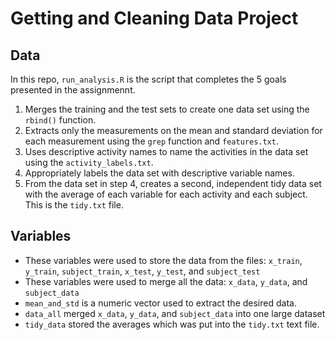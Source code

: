 # Getting and Cleaning Data Project

## Data
In this repo, `run_analysis.R` is the script that completes the 5 goals presented in the assignmennt.
1. Merges the training and the test sets to create one data set using the `rbind()` function.
2. Extracts only the measurements on the mean and standard deviation for each measurement using the `grep` function and `features.txt`.
3. Uses descriptive activity names to name the activities in the data set using the `activity_labels.txt`.
4. Appropriately labels the data set with descriptive variable names.
5. From the data set in step 4, creates a second, independent tidy data set with the average of each variable for each activity and each subject. This is the `tidy.txt` file.

## Variables
+ These variables were used to store the data from the files: `x_train`, `y_train`, `subject_train`, `x_test`, `y_test`, and `subject_test`
+ These variables were used to merge all the data: `x_data`, `y_data`, and `subject_data`
+ `mean_and_std` is a numeric vector used to extract the desired data.
+ `data_all` merged `x_data`, `y_data`, and `subject_data` into one large dataset
+ `tidy_data` stored the averages which was put into the `tidy.txt` text file.
